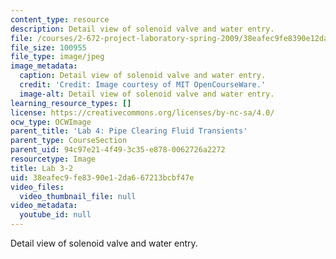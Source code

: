 ```yaml
---
content_type: resource
description: Detail view of solenoid valve and water entry.
file: /courses/2-672-project-laboratory-spring-2009/38eafec9fe8390e12da667213bcbf47e_lab3-2.jpg
file_size: 100955
file_type: image/jpeg
image_metadata:
  caption: Detail view of solenoid valve and water entry.
  credit: 'Credit: Image courtesy of MIT OpenCourseWare.'
  image-alt: Detail view of solenoid valve and water entry.
learning_resource_types: []
license: https://creativecommons.org/licenses/by-nc-sa/4.0/
ocw_type: OCWImage
parent_title: 'Lab 4: Pipe Clearing Fluid Transients'
parent_type: CourseSection
parent_uid: 94c97e21-4f49-3c35-e878-0062726a2272
resourcetype: Image
title: Lab 3-2
uid: 38eafec9-fe83-90e1-2da6-67213bcbf47e
video_files:
  video_thumbnail_file: null
video_metadata:
  youtube_id: null
---
```

Detail view of solenoid valve and water entry.